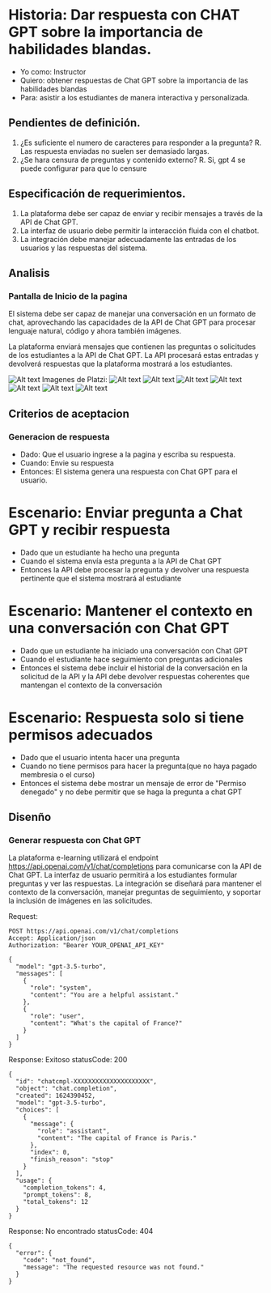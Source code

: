 # Historia: Dar respuesta con CHAT GPT sobre la importancia de habilidades blandas.

- Yo como: Instructor
- Quiero: obtener respuestas de Chat GPT sobre la importancia de las habilidades blandas
- Para: asistir a los estudiantes de manera interactiva y personalizada.

## Pendientes de definición.

1. ¿Es suficiente el numero de caracteres para responder a la pregunta?
   R. Las respuesta enviadas no suelen ser demasiado largas.
2. ¿Se hara censura de preguntas y contenido externo?
   R. Si, gpt 4 se puede configurar para que lo censure

## Especificación de requerimientos.

1. La plataforma debe ser capaz de enviar y recibir mensajes a través de la API de Chat GPT.
2. La interfaz de usuario debe permitir la interacción fluida con el chatbot.
3. La integración debe manejar adecuadamente las entradas de los usuarios y las respuestas del sistema.

## Analisis

### Pantalla de Inicio de la pagina

El sistema debe ser capaz de manejar una conversación en un formato de chat, aprovechando las capacidades de la API de Chat GPT para procesar lenguaje natural, código y ahora también imágenes.

La plataforma enviará mensajes que contienen las preguntas o solicitudes de los estudiantes a la API de Chat GPT.
La API procesará estas entradas y devolverá respuestas que la plataforma mostrará a los estudiantes.

![Alt text](<image().png>)
Imagenes de Platzi:
![Alt text](image-14.png)
![Alt text](image-15.png)
![Alt text](image-16.png)
![Alt text](image-17.png)
![Alt text](image-18.png)
![Alt text](image-19.png)
![Alt text](image-20.png)

## Criterios de aceptacion

### Generacion de respuesta

- Dado: Que el usuario ingrese a la pagina y escriba su respuesta.
- Cuando: Envie su respuesta
- Entonces: El sistema genera una respuesta con Chat GPT para el usuario.

# Escenario: Enviar pregunta a Chat GPT y recibir respuesta

- Dado que un estudiante ha hecho una pregunta
- Cuando el sistema envía esta pregunta a la API de Chat GPT
- Entonces la API debe procesar la pregunta y devolver una respuesta pertinente que el sistema mostrará al estudiante

# Escenario: Mantener el contexto en una conversación con Chat GPT

- Dado que un estudiante ha iniciado una conversación con Chat GPT
- Cuando el estudiante hace seguimiento con preguntas adicionales
- Entonces el sistema debe incluir el historial de la conversación en la solicitud de la API y la API debe devolver respuestas coherentes que mantengan el contexto de la conversación

# Escenario: Respuesta solo si tiene permisos adecuados

- Dado que el usuario intenta hacer una pregunta
- Cuando no tiene permisos para hacer la pregunta(que no haya pagado membresia o el curso)
- Entonces el sistema debe mostrar un mensaje de error de "Permiso denegado" y no debe permitir que se haga la pregunta a chat GPT

## Disenño

### Generar respuesta con Chat GPT

La plataforma e-learning utilizará el endpoint https://api.openai.com/v1/chat/completions para comunicarse con la API de Chat GPT. La interfaz de usuario permitirá a los estudiantes formular preguntas y ver las respuestas. La integración se diseñará para mantener el contexto de la conversación, manejar preguntas de seguimiento, y soportar la inclusión de imágenes en las solicitudes.

Request:

```
POST https://api.openai.com/v1/chat/completions
Accept: Application/json
Authorization: "Bearer YOUR_OPENAI_API_KEY"

{
  "model": "gpt-3.5-turbo",
  "messages": [
    {
      "role": "system",
      "content": "You are a helpful assistant."
    },
    {
      "role": "user",
      "content": "What's the capital of France?"
    }
  ]
}

```

Response: Exitoso statusCode: 200

```
{
  "id": "chatcmpl-XXXXXXXXXXXXXXXXXXXXX",
  "object": "chat.completion",
  "created": 1624390452,
  "model": "gpt-3.5-turbo",
  "choices": [
    {
      "message": {
        "role": "assistant",
        "content": "The capital of France is Paris."
      },
      "index": 0,
      "finish_reason": "stop"
    }
  ],
  "usage": {
    "completion_tokens": 4,
    "prompt_tokens": 8,
    "total_tokens": 12
  }
}
```

Response: No encontrado statusCode: 404

```
{
  "error": {
    "code": "not_found",
    "message": "The requested resource was not found."
  }
}
```
